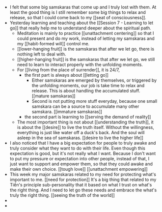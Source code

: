 - I felt that some big samskaras that come up and I truly lost with them. At least the good thing is I still remember some big things to relax and release, so that I could come back to my [[seat of consciousness]].
- Yesterday learning and teaching about the [[Session 7 - Learning to let go]] that really help me to understand deeper about the spiritual path.
    - Meditation is mainly to practice [[unattachment centering]] so that I could present and do my work, instead of letting my samskaras and my [[habit-formed will]] control me.
    - [[lower-hanging fruit]] is the samskaras that after we let go, there is nothing left to deal with.
    - [[higher-hanging fruit]] is the samskaras that after we let go, we still need to learn to interact properly with the unfolding moments.
    - For [[living from the place of surrender]], it is 24/7, 
        - the first part is always about [[letting go]]
            - Either samskaras are emerged by themselves, or triggered by the unfolding moments, our job is take time to relax and release. This is about handling the accumulated stuff. [[mature samskaras]]
            - Second is not putting more stuff everyday, because one small samskara can be a source to accumulate many other samskara. [[immature samskaras]]
        - the second part is learning to [[serving the demand of reality]]
    - The most important thing is not about [[understanding the truth]], it is about the [[desire]] to live the truth itself. Without the willingness, everything is just like water off a duck's back. And the soul will asleep in the sea of samskaras. [[desire to live the higher life]]
- I also noticed that I have a big expectation for people to truly awake and truly consider what they want to do with their life. Even though this expectation is good, but it's not really what I want. Because I don't want to put my pressure or expectation into other people, instead of that, I just want to support and empower them, so that they could awake and make their own choice. [[tough love]] [[unattachment empowering]] 
- This week my major samskaras related to my need for protecting what's important to me. [[need for protection]] It's a big thing that related to my Tiến's principle sub-personality that it based on what I trust on what's the right thing. And I need to let go these needs and embrace the what's truly the right thing. [[seeing the truth of the world]]
- 
- 
